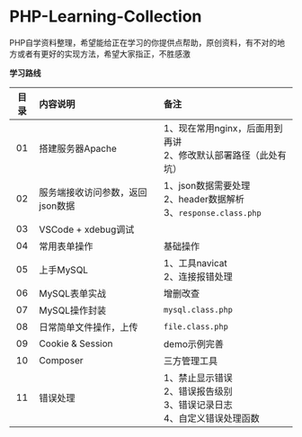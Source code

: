 # PHP-Learning-Collection
PHP自学资料整理，希望能给正在学习的你提供点帮助，原创资料，有不对的地方或者有更好的实现方法，希望大家指正，不胜感激

**学习路线**

| 目录 | 内容说明  |  备注  |
| :----:  | :---- |:---- |
| 01  | 搭建服务器Apache | 1、现在常用nginx，后面用到再讲<br>2、修改默认部署路径（此处有坑） |
| 02  | 服务端接收访问参数，返回json数据 | 1、json数据需要处理<br>2、header数据解析 <br>3、`response.class.php`|
| 03  | VSCode + xdebug调试 |  |
| 04  | 常用表单操作 | 基础操作 |
| 05  | 上手MySQL |  1、工具navicat<br> 2、连接报错处理 |
| 06  | MySQL表单实战 | 增删改查 |
| 07  | MySQL操作封装 | `mysql.class.php`  |
| 08  | 日常简单文件操作，上传 | `file.class.php` |
| 09  | Cookie & Session | demo示例完善 |
| 10  | Composer | 三方管理工具  |
| 11  | 错误处理 | 1、禁止显示错误 <br>2、错误报告级别<br>3、错误记录日志<br>4、自定义错误处理函数 |